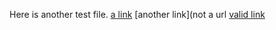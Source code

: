 Here is another test file.
[a link](https://something.com)
[another link](not a url
[valid link](website.com)
